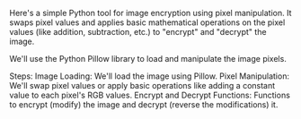 
Here's a simple Python tool for image encryption using pixel manipulation. It swaps pixel values and applies basic mathematical operations on the pixel values (like addition, subtraction, etc.) to "encrypt" and "decrypt" the image.

We'll use the Python Pillow library to load and manipulate the image pixels.

Steps:
Image Loading: We'll load the image using Pillow.
Pixel Manipulation: We'll swap pixel values or apply basic operations like adding a constant value to each pixel's RGB values.
Encrypt and Decrypt Functions: Functions to encrypt (modify) the image and decrypt (reverse the modifications) it.
